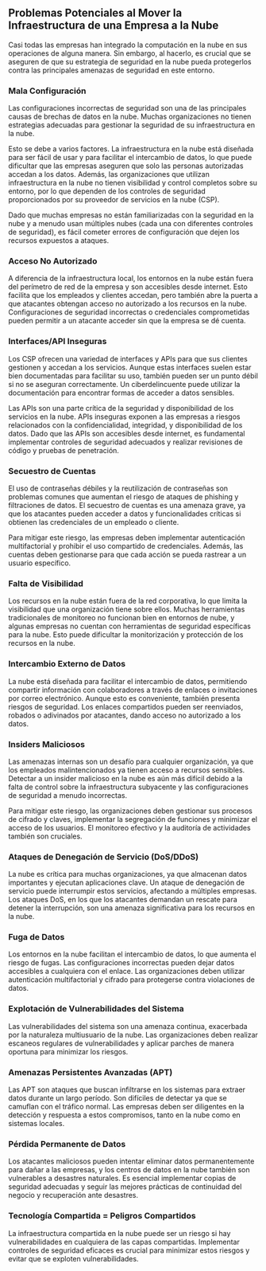 ## Problemas Potenciales al Mover la Infraestructura de una Empresa a la Nube

Casi todas las empresas han integrado la computación en la nube en sus operaciones de alguna manera. Sin embargo, al hacerlo, es crucial que se aseguren de que su estrategia de seguridad en la nube pueda protegerlos contra las principales amenazas de seguridad en este entorno.

### **Mala Configuración**

Las configuraciones incorrectas de seguridad son una de las principales causas de brechas de datos en la nube. Muchas organizaciones no tienen estrategias adecuadas para gestionar la seguridad de su infraestructura en la nube.

Esto se debe a varios factores. La infraestructura en la nube está diseñada para ser fácil de usar y para facilitar el intercambio de datos, lo que puede dificultar que las empresas aseguren que solo las personas autorizadas accedan a los datos. Además, las organizaciones que utilizan infraestructura en la nube no tienen visibilidad y control completos sobre su entorno, por lo que dependen de los controles de seguridad proporcionados por su proveedor de servicios en la nube (CSP).

Dado que muchas empresas no están familiarizadas con la seguridad en la nube y a menudo usan múltiples nubes (cada una con diferentes controles de seguridad), es fácil cometer errores de configuración que dejen los recursos expuestos a ataques.

### **Acceso No Autorizado**

A diferencia de la infraestructura local, los entornos en la nube están fuera del perímetro de red de la empresa y son accesibles desde internet. Esto facilita que los empleados y clientes accedan, pero también abre la puerta a que atacantes obtengan acceso no autorizado a los recursos en la nube. Configuraciones de seguridad incorrectas o credenciales comprometidas pueden permitir a un atacante acceder sin que la empresa se dé cuenta.

### **Interfaces/API Inseguras**

Los CSP ofrecen una variedad de interfaces y APIs para que sus clientes gestionen y accedan a los servicios. Aunque estas interfaces suelen estar bien documentadas para facilitar su uso, también pueden ser un punto débil si no se aseguran correctamente. Un ciberdelincuente puede utilizar la documentación para encontrar formas de acceder a datos sensibles.

Las APIs son una parte crítica de la seguridad y disponibilidad de los servicios en la nube. APIs inseguras exponen a las empresas a riesgos relacionados con la confidencialidad, integridad, y disponibilidad de los datos. Dado que las APIs son accesibles desde internet, es fundamental implementar controles de seguridad adecuados y realizar revisiones de código y pruebas de penetración.

### **Secuestro de Cuentas**

El uso de contraseñas débiles y la reutilización de contraseñas son problemas comunes que aumentan el riesgo de ataques de phishing y filtraciones de datos. El secuestro de cuentas es una amenaza grave, ya que los atacantes pueden acceder a datos y funcionalidades críticas si obtienen las credenciales de un empleado o cliente.

Para mitigar este riesgo, las empresas deben implementar autenticación multifactorial y prohibir el uso compartido de credenciales. Además, las cuentas deben gestionarse para que cada acción se pueda rastrear a un usuario específico.

### **Falta de Visibilidad**

Los recursos en la nube están fuera de la red corporativa, lo que limita la visibilidad que una organización tiene sobre ellos. Muchas herramientas tradicionales de monitoreo no funcionan bien en entornos de nube, y algunas empresas no cuentan con herramientas de seguridad específicas para la nube. Esto puede dificultar la monitorización y protección de los recursos en la nube.

### **Intercambio Externo de Datos**

La nube está diseñada para facilitar el intercambio de datos, permitiendo compartir información con colaboradores a través de enlaces o invitaciones por correo electrónico. Aunque esto es conveniente, también presenta riesgos de seguridad. Los enlaces compartidos pueden ser reenviados, robados o adivinados por atacantes, dando acceso no autorizado a los datos.

### **Insiders Maliciosos**

Las amenazas internas son un desafío para cualquier organización, ya que los empleados malintencionados ya tienen acceso a recursos sensibles. Detectar a un insider malicioso en la nube es aún más difícil debido a la falta de control sobre la infraestructura subyacente y las configuraciones de seguridad a menudo incorrectas.

Para mitigar este riesgo, las organizaciones deben gestionar sus procesos de cifrado y claves, implementar la segregación de funciones y minimizar el acceso de los usuarios. El monitoreo efectivo y la auditoría de actividades también son cruciales.

### **Ataques de Denegación de Servicio (DoS/DDoS)**

La nube es crítica para muchas organizaciones, ya que almacenan datos importantes y ejecutan aplicaciones clave. Un ataque de denegación de servicio puede interrumpir estos servicios, afectando a múltiples empresas. Los ataques DoS, en los que los atacantes demandan un rescate para detener la interrupción, son una amenaza significativa para los recursos en la nube.

### **Fuga de Datos**

Los entornos en la nube facilitan el intercambio de datos, lo que aumenta el riesgo de fugas. Las configuraciones incorrectas pueden dejar datos accesibles a cualquiera con el enlace. Las organizaciones deben utilizar autenticación multifactorial y cifrado para protegerse contra violaciones de datos.

### **Explotación de Vulnerabilidades del Sistema**

Las vulnerabilidades del sistema son una amenaza continua, exacerbada por la naturaleza multiusuario de la nube. Las organizaciones deben realizar escaneos regulares de vulnerabilidades y aplicar parches de manera oportuna para minimizar los riesgos.

### **Amenazas Persistentes Avanzadas (APT)**

Las APT son ataques que buscan infiltrarse en los sistemas para extraer datos durante un largo período. Son difíciles de detectar ya que se camuflan con el tráfico normal. Las empresas deben ser diligentes en la detección y respuesta a estos compromisos, tanto en la nube como en sistemas locales.

### **Pérdida Permanente de Datos**

Los atacantes maliciosos pueden intentar eliminar datos permanentemente para dañar a las empresas, y los centros de datos en la nube también son vulnerables a desastres naturales. Es esencial implementar copias de seguridad adecuadas y seguir las mejores prácticas de continuidad del negocio y recuperación ante desastres.

### **Tecnología Compartida = Peligros Compartidos**

La infraestructura compartida en la nube puede ser un riesgo si hay vulnerabilidades en cualquiera de las capas compartidas. Implementar controles de seguridad eficaces es crucial para minimizar estos riesgos y evitar que se exploten vulnerabilidades.
